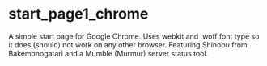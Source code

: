 # start_page1_chrome

A simple start page for Google Chrome. Uses webkit and .woff font type so it does (should) not work on any other browser. Featuring Shinobu from Bakemonogatari and a Mumble (Murmur) server status tool.
